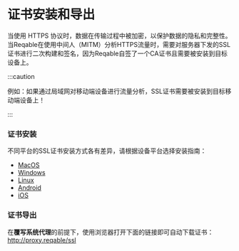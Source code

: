 # 证书安装和导出

当使用 HTTPS 协议时，数据在传输过程中被加密，以保护数据的隐私和完整性。当Reqable在使用中间人（MITM）分析HTTPS流量时，需要对服务器下发的SSL证书进行二次构建和签名，因为Reqable自签了一个CA证书且需要被安装到目标设备上。

:::caution

例如：如果通过局域网对移动端设备进行流量分析，SSL证书需要被安装到目标移动端设备上！

:::

### 证书安装

不同平台的SSL证书安装方式各有差异，请根据设备平台选择安装指南：
- [MacOS](/docs/capture/cert_install_macos)
- [Windows](/docs/capture/cert_install_windows)
- [Linux](/docs/capture/cert_install_linux)
- [Android](/docs/capture/cert_install_android)
- [iOS](/docs/capture/cert_install_ios)

### 证书导出

在**覆写系统代理**的前提下，使用浏览器打开下面的链接即可自动下载证书：  
http://proxy.reqable/ssl
